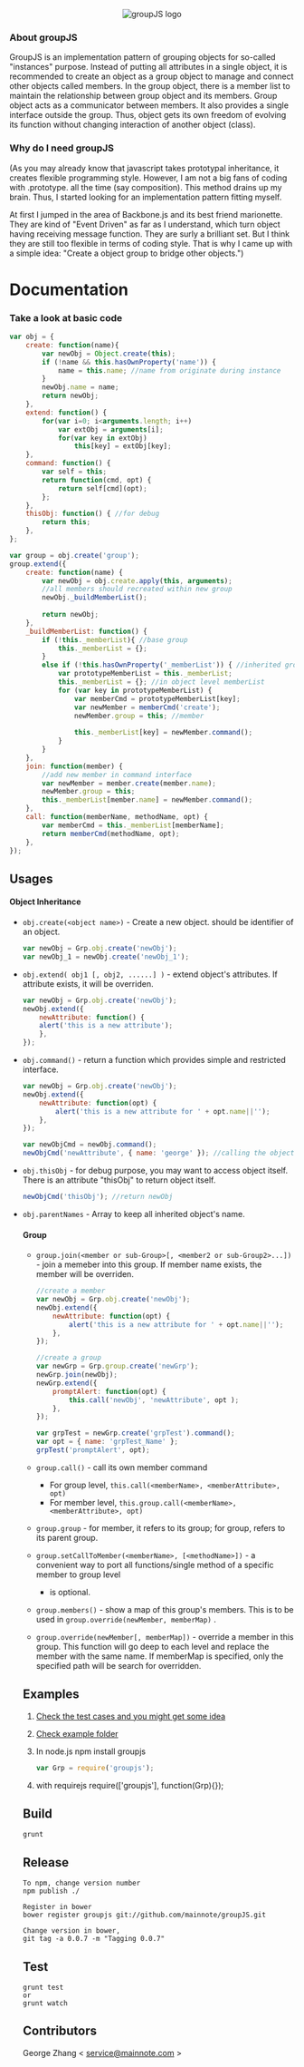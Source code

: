 <p align="center">
  <img src="https://github.com/mainnote/groupJS/blob/master/logo.png" alt="groupJS logo" />
</p>

### About groupJS

GroupJS is an implementation pattern of grouping objects for so-called "instances" purpose. Instead of putting all attributes in a single object, it is recommended to create an object as a group object to manage and connect other objects called members. In the group object, there is a member list to maintain the relationship between group object and its members. Group object acts as a communicator between members. It also provides a single interface outside the group. Thus, object gets its own freedom of evolving its function without changing interaction of another object (class). 

### Why do I need groupJS

(As you may already know that javascript takes prototypal inheritance, it creates flexible programming style. However, I am not a big fans of coding with .prototype. all the time (say composition). This method drains up my brain. Thus, I started looking for an implementation pattern fitting myself. 

At first I jumped in the area of Backbone.js and its best friend marionette. They are kind of "Event Driven" as far as I understand, which turn object having receiving message function. They are surly a brilliant set. But I think they are still too flexible in terms of coding style. That is why I came up with a simple idea: "Create a object group to bridge other objects.")

# Documentation

### Take a look at basic code
```javascript
var obj = {
    create: function(name){
        var newObj = Object.create(this);
        if (!name && this.hasOwnProperty('name')) {
            name = this.name; //name from originate during instance
        }
        newObj.name = name;
        return newObj;
    },
    extend: function() {
        for(var i=0; i<arguments.length; i++)
            var extObj = arguments[i];
            for(var key in extObj)
                this[key] = extObj[key];
    },
    command: function() {
        var self = this;
        return function(cmd, opt) {
            return self[cmd](opt);
        };
    },
    thisObj: function() { //for debug
        return this;
    },
};

var group = obj.create('group');
group.extend({
    create: function(name) {
        var newObj = obj.create.apply(this, arguments);
        //all members should recreated within new group
        newObj._buildMemberList();
        
        return newObj;
    },
    _buildMemberList: function() {
        if (!this._memberList){ //base group
            this._memberList = {};
        }
        else if (!this.hasOwnProperty('_memberList')) { //inherited group
            var prototypeMemberList = this._memberList;
            this._memberList = {}; //in object level memberList
            for (var key in prototypeMemberList) {
                var memberCmd = prototypeMemberList[key];
                var newMember = memberCmd('create');
                newMember.group = this; //member
                
                this._memberList[key] = newMember.command();
            }
        }
    },
    join: function(member) {
        //add new member in command interface
        var newMember = member.create(member.name);
        newMember.group = this;
        this._memberList[member.name] = newMember.command();
    },
    call: function(memberName, methodName, opt) {
        var memberCmd = this._memberList[memberName];
        return memberCmd(methodName, opt);
    },
});
```

## Usages
#### Object Inheritance

* `obj.create(<object name>)` - Create a new object. <object name> should be identifier of an object. 
    ```javascript
    var newObj = Grp.obj.create('newObj');
    var newObj_1 = newObj.create('newObj_1');
    ```

* `obj.extend( obj1 [, obj2, ......] )` - extend object's attributes. If attribute exists, it will be overriden.    
    ```javascript
    var newObj = Grp.obj.create('newObj');
    newObj.extend({
        newAttribute: function() {
        alert('this is a new attribute');
        },
    });
    ```

* `obj.command()` - return a function which provides simple and restricted interface.

    ```javascript
    var newObj = Grp.obj.create('newObj');
    newObj.extend({
        newAttribute: function(opt) {
            alert('this is a new attribute for ' + opt.name||'');
        },
    });
    
    var newObjCmd = newObj.command();
    newObjCmd('newAttribute', { name: 'george' }); //calling the object
    ```
    
* `obj.thisObj` - for debug purpose, you may want to access object itself. There is an attribute "thisObj" to return object itself.

    ```javascript
    newObjCmd('thisObj'); //return newObj
    ```

* `obj.parentNames` - Array to keep all inherited object's name.
    
#### Group
* `group.join(<member or sub-Group>[, <member2 or sub-Group2>...])` - join a memeber into this group. If member name exists, the member will be overriden.

    ```javascript
    //create a member
    var newObj = Grp.obj.create('newObj');
    newObj.extend({
        newAttribute: function(opt) {
            alert('this is a new attribute for ' + opt.name||'');
        },
    });
    
    //create a group
    var newGrp = Grp.group.create('newGrp');
    newGrp.join(newObj);
    newGrp.extend({
        promptAlert: function(opt) {
            this.call('newObj', 'newAttribute', opt );
        },
    });
    
    var grpTest = newGrp.create('grpTest').command();
    var opt = { name: 'grpTest_Name' };
    grpTest('promptAlert', opt);
    ```
* `group.call()`  - call its own member command

    * For group level, `this.call(<memberName>, <memberAttribute>, opt)` 
    * For member level, `this.group.call(<memberName>, <memberAttribute>, opt)`

* `group.group` - for member, it refers to its group; for group, refers to its parent group.  

* `group.setCallToMember(<memberName>, [<methodName>])`  - a convenient way to port all functions/single method of a specific member to group level

    * <methodName> is optional.

* `group.members()` - show a map of this group's members. This is to be used in `group.override(newMember, memberMap)` .

* `group.override(newMember[, memberMap])` - override a member in this group. This function will go deep to each level and replace the member with the same name. If memberMap is specified, only the specified path will be search for overridden. 

## Examples
1. [Check the test cases and you might get some idea](test/specs/global/globalSpec.js)
2. [Check example folder](examples/)
3. In node.js
    npm install groupjs

    ```javascript
    var Grp = require('groupjs'); 
    ```
4. with requirejs
    require(['groupjs'], function(Grp){});

## Build
    
    grunt
    
## Release

    To npm, change version number
    npm publish ./

    Register in bower
    bower register groupjs git://github.com/mainnote/groupJS.git

    Change version in bower, 
    git tag -a 0.0.7 -m "Tagging 0.0.7"


## Test

    grunt test
    or
    grunt watch

## Contributors

George Zhang < service@mainnote.com >